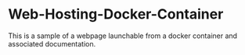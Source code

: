 # Web-Hosting-Docker-Container
This is a sample of a webpage launchable from a docker container and associated documentation.
